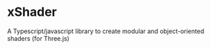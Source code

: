 # xShader
A Typescript/javascript library to create modular and object-oriented shaders (for Three.js)
